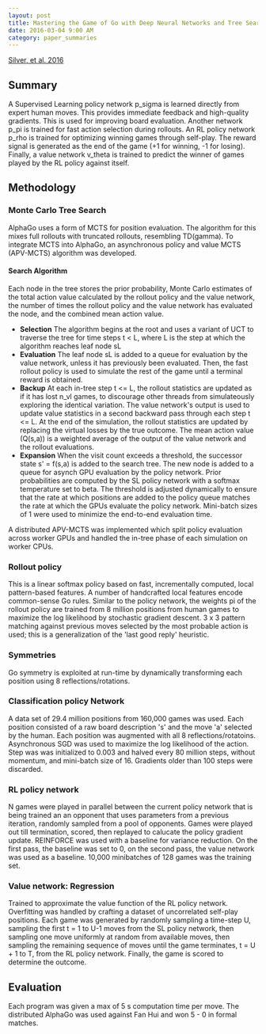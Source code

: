 ```yaml
---
layout: post
title: Mastering the Game of Go with Deep Neural Networks and Tree Search
date: 2016-03-04 9:00 AM
category: paper_summaries
---
```

[Silver, et al. 2016](http://www.willamette.edu/~levenick/cs448/goNature.pdf)

## Summary ##

A Supervised Learning policy network p_sigma is learned directly from expert human moves.
This provides immediate feedback and high-quality gradients. This is used for improving board evaluation.
Another network p_pi is trained for fast action selection during rollouts.
An RL policy network p_rho is trained for optimizing winning games through self-play. The reward signal is generated
as the end of the game (+1 for winning, -1 for losing). 
Finally, a value network v_theta is trained to predict the winner of games played by the RL policy against itself. 

## Methodology ##

### Monte Carlo Tree Search ###

AlphaGo uses a form of MCTS for position evaluation. The algorithm for this mixes full rollouts with truncated rollouts, resembling 
TD(gamma). To integrate MCTS into AlphaGo, an asynchronous policy and value MCTS (APV-MCTS) algorithm was developed. 

#### Search Algorithm ####
Each node in the tree stores the prior probability, Monte Carlo estimates of the total action value 
calculated by the rollout policy and the value network, the number of times the rollout policy and 
the value network has evaluated the node, and the combined mean action value. 

* <b>Selection</b> The algorithm begins at the root and uses a variant of UCT to traverse the tree for time steps t < L, where L is 
the step at which the algorithm reaches leaf node sL
* <b>Evaluation</b> The leaf node sL is added to a queue for evaluation by the value network, unless it has previously been evaluated. Then,
the fast rollout policy is used to simulate the rest of the game until a terminal reward is obtained. 
* <b>Backup</b> At each in-tree step t <= L, the rollout statistics are updated as if it has lost n_vl games, to discourage other 
threads from simulateously exploring the identical variation. The value network's output is used to update value 
statistics in a second backward pass through each step t <= L.
At the end of the simulation, the rollout statistics
are updated by replacing the virtual losses by the true outcome. The mean action value (Q(s,a)) is a weighted average
of the output of the value network and the rollout evaluations. 
* <b>Expansion</b> When the visit count exceeds a threshold, the successor state s' = f(s,a) is added to the search
tree. The new node is added to a queue for asynch GPU evaluation by the policy network. 
Prior probabilities are computed by the SL policy network with a softmax temperature set to beta. The threshold
is adjusted dynamically to ensure that the rate at which positions are added to the policy queue matches the rate
at which the GPUs evaluate the policy network. Mini-batch sizes of 1 were used to minimize the end-to-end evaluation time. 

A distributed APV-MCTS was implemented which split policy evaluation across worker GPUs and handled 
the in-tree phase of each simulation on worker CPUs. 

### Rollout policy ###

This is a linear softmax policy based on fast, incrementally computed, local pattern-based features. A number of 
handcrafted local features encode common-sense Go rules. Similar to the policy network, the weights pi of the 
rollout policy are trained from 8 million positions from human games to maximize the log likelihood by 
stochastic gradient descent. 3 x 3 pattern matching against previous moves selected by the most probable action 
is used; this is a generalization of the 'last good reply' heuristic. 

### Symmetries ###
Go symmetry is exploited at run-time by dynamically transforming each position using 8 reflections/rotations. 

### Classification policy Network ###
A data set of 29.4 million positions from 160,000 games was used. Each position consisted of a raw board description 
's' and the move 'a' selected by the human. Each position was augmented with all 8 reflections/rotatoins. 
Asynchronous SGD was used to maximize the log likelihood of the action. Step was was initialized to 0.003 and halved
every 80 million steps, without momentum, and mini-batch size of 16. Gradients older than 100 steps were
discarded. 

### RL policy network ###
N games were played in parallel between the current policy network that is being trained an an opponent
that uses parameters from a previous iteration, randomly sampled from a pool of opponents. Games
were played out till termination, scored, then replayed to calucate the policy gradient update. 
REINFORCE was used with a baseline for variance reduction. On the first pass, the baseline was set to 0, 
on the second pass, the value network was used as a baseline. 10,000 minibatches of 128 games was the training set. 

### Value network: Regression ###
Trained to approximate the value function of the RL policy network. Overfitting was handled by crafting
a dataset of uncorrelated self-play positions. Each game was generated by randomly sampling a time-step
U, sampling the first t = 1 to U-1 moves from the SL policy network, then sampling one move 
uniformly at random from available moves, then sampling the remaining sequence of moves until the game terminates, 
t = U + 1 to T, from the RL policy network. Finally, the game is scored to determine the outcome. 

## Evaluation ##
Each program was given a max of 5 s computation time per move. The distributed AlphaGo was used against
Fan Hui and won 5 - 0 in formal matches. 
